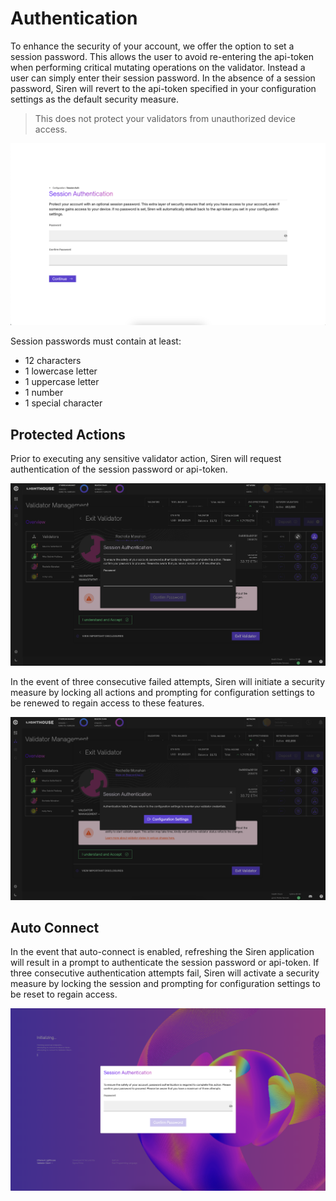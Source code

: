 # Authentication

To enhance the security of your account, we offer the option to set a session password. This allows the user to avoid re-entering the api-token when performing critical mutating operations on the validator. Instead a user can simply enter their session password. In the absence of a session password, Siren will revert to the api-token specified in your configuration settings as the default security measure.

> This does not protect your validators from unauthorized device access.

![](imgs/ui-session-auth.png)

Session passwords must contain at least:

- 12 characters
- 1 lowercase letter
- 1 uppercase letter
- 1 number
- 1 special character

## Protected Actions

Prior to executing any sensitive validator action, Siren will request authentication of the session password or api-token.

![](imgs/ui-exit.png)

In the event of three consecutive failed attempts, Siren will initiate a security measure by locking all actions and prompting for configuration settings to be renewed to regain access to these features.

![](imgs/ui-fail-auth.png)

## Auto Connect

In the event that auto-connect is enabled, refreshing the Siren application will result in a prompt to authenticate the session password or api-token. If three consecutive authentication attempts fail, Siren will activate a security measure by locking the session and prompting for configuration settings to be reset to regain access.

![](imgs/ui-autoconnect-auth.png)
